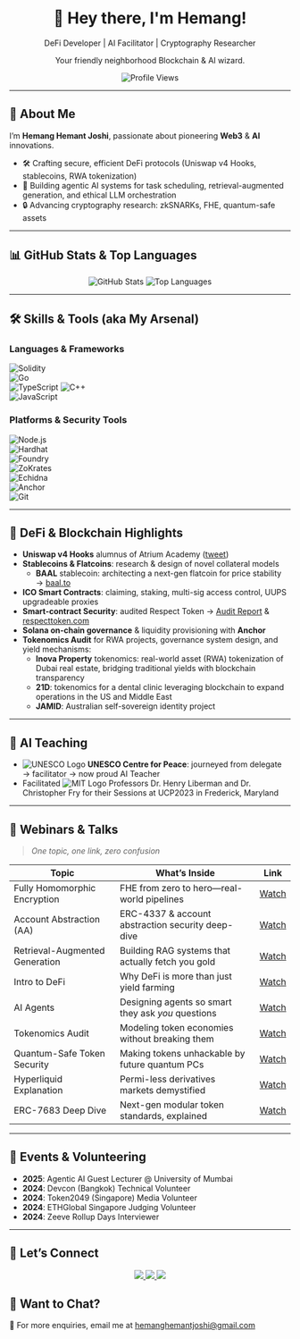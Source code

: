 <!-- ============================
     👋 Welcome Banner
============================ -->
<div align="center">
  <h1>👋 Hey there, I'm Hemang!</h1>
   <p>DeFi Developer | AI Facilitator | Cryptography Researcher</p>
  <p>Your friendly neighborhood Blockchain & AI wizard.</p>  
  <img src="https://komarev.com/ghpvc/?username=hemang-h&color=blue&style=flat-square" alt="Profile Views"/>
</div>

---

## 🔭 About Me
I’m **Hemang Hemant Joshi**, passionate about pioneering **Web3** & **AI** innovations.  
- 🛠️ Crafting secure, efficient DeFi protocols (Uniswap v4 Hooks, stablecoins, RWA tokenization)  
- 🤖 Building agentic AI systems for task scheduling, retrieval-augmented generation, and ethical LLM orchestration  
- 🔒 Advancing cryptography research: zkSNARKs, FHE, quantum-safe assets

---

## 📊 GitHub Stats & Top Languages  
<div align="center">
  <!-- Overall activity chart -->
  <img src="https://github-readme-stats.vercel.app/api?username=hemang-h&show_icons=true&theme=radical" alt="GitHub Stats"/>

  <!-- Top languages used -->
  <img src="https://github-readme-stats.vercel.app/api/top-langs/?username=hemang-h&layout=compact&theme=radical" alt="Top Languages"/>
</div>

---

## 🛠️ Skills & Tools (aka My Arsenal)  

### Languages & Frameworks  
![Solidity](https://img.shields.io/badge/Solidity-363636?style=for-the-badge&logo=solidity&logoColor=white)  
![Go](https://img.shields.io/badge/Go-00ADD8?style=for-the-badge&logo=go&logoColor=white)  
![TypeScript](https://img.shields.io/badge/TypeScript-007ACC?style=for-the-badge&logo=typescript&logoColor=white)
![C++](https://img.shields.io/badge/C++-00599C?style=for-the-badge&logo=cplusplus&logoColor=white)  
![JavaScript](https://img.shields.io/badge/JavaScript-F7DF1E?style=for-the-badge&logo=javascript&logoColor=black)  


### Platforms & Security Tools  
![Node.js](https://img.shields.io/badge/Node.js-339933?style=for-the-badge&logo=nodedotjs&logoColor=white)  
![Hardhat](https://img.shields.io/badge/Hardhat-000000?style=for-the-badge&logo=ethereum&logoColor=white)  
![Foundry](https://img.shields.io/badge/Foundry-3B3B3B?style=for-the-badge&logo=ethereum&logoColor=white)  
![ZoKrates](https://img.shields.io/badge/ZoKrates-3C3C3D?style=for-the-badge&logo=zkproof&logoColor=white)  
![Echidna](https://img.shields.io/badge/Echidna-F05032?style=for-the-badge&logo=echidna&logoColor=white)  
![Anchor](https://img.shields.io/badge/Anchor-2081e2?style=for-the-badge&logo=solana&logoColor=white)  
![Git](https://img.shields.io/badge/Git-F05032?style=for-the-badge&logo=git&logoColor=white)

---

## 🚀 DeFi & Blockchain Highlights  
- **Uniswap v4 Hooks** alumnus of Atrium Academy ([tweet](https://x.com/0xHemang/status/1846255090060914790))   
- **Stablecoins & Flatcoins**: research & design of novel collateral models
  - **BAAL** stablecoin: architecting a next-gen flatcoin for price stability → [baal.to](https://baal.to/)   
- **ICO Smart Contracts**: claiming, staking, multi-sig access control, UUPS upgradeable proxies  
- **Smart-contract Security**: audited Respect Token → [Audit Report](https://github.com/TokenMinds-co/Respect_Token_Audit_Report/blob/main/Respect%20Token%20Audit%20Report%20V1.1.pdf) & [respecttoken.com](https://respecttoken.com/)  
- **Solana on-chain governance** & liquidity provisioning with **Anchor**  
- **Tokenomics Audit** for RWA projects, governance system design, and yield mechanisms:  
  - **Inova Property** tokenomics: real-world asset (RWA) tokenization of Dubai real estate, bridging traditional yields with blockchain transparency  
  - **21D**: tokenomics for a dental clinic leveraging blockchain to expand operations in the US and Middle East  
  - **JAMID**: Australian self-sovereign identity project

---

## 🤖 AI Teaching  
- <img src="https://img.shields.io/badge/UNESCO-Centre_for_Peace-blue?style=for-the-badge&logo=unesco&logoColor=white" alt="UNESCO Logo"/> **UNESCO Centre for Peace**: journeyed from delegate → facilitator → now proud AI Teacher  
- Facilitated <img src="https://img.shields.io/badge/MIT-Research-red?style=for-the-badge&logo=mit&logoColor=white" alt="MIT Logo"/> Professors Dr. Henry Liberman and Dr. Christopher Fry for their Sessions at UCP2023 in Frederick, Maryland

---

## 🎥 Webinars & Talks  
> _One topic, one link, zero confusion_

| Topic                            | What’s Inside                                   | Link                                                                    |
|----------------------------------|-------------------------------------------------|-------------------------------------------------------------------------|
| Fully Homomorphic Encryption     | FHE from zero to hero—real-world pipelines       | [Watch](https://youtu.be/CzzOFKIgWz8?si=NAMTqzR2cCjEAVwG)               |
| Account Abstraction (AA)         | ERC-4337 & account abstraction security deep-dive | [Watch](https://youtu.be/fYgN8kKWqpg?si=ekrX63BUuSYh86sH)               |
| Retrieval-Augmented Generation   | Building RAG systems that actually fetch you gold | [Watch](https://youtu.be/nUGXpMOjMDg?si=VMDQUhim6Im9SkB2)               |
| Intro to DeFi                     | Why DeFi is more than just yield farming         | [Watch](https://youtu.be/l1cFMTIoQZc?si=Z_IfZK4M47tsV1at)               |
| AI Agents                        | Designing agents so smart they ask _you_ questions | [Watch](https://youtu.be/0U2Bmm-Sv0g?si=hbqtxuBxq87XQhkB)               |
| Tokenomics Audit                 | Modeling token economies without breaking them    | [Watch](https://youtu.be/4jc6exEx8uc?si=2LFXzmOO6IqP6dSk)              |
| Quantum-Safe Token Security      | Making tokens unhackable by future quantum PCs    | [Watch](https://youtu.be/2suvU2yXmeg?si=sqxQYj2Lkhh2wlta)              |
| Hyperliquid Explanation          | Permi-less derivatives markets demystified        | [Watch](https://youtu.be/Zo5_ZjIGELc?si=3UCXTVHxxp2rP-5J)              |
| ERC-7683 Deep Dive               | Next-gen modular token standards, explained       | [Watch](https://youtu.be/lj9O3EIs5p0?si=aJTl20vkql7bIm3N)              |

---

## 📅 Events & Volunteering  
- **2025**: Agentic AI Guest Lecturer @ University of Mumbai  
- **2024**: Devcon (Bangkok) Technical Volunteer  
- **2024**: Token2049 (Singapore) Media Volunteer  
- **2024**: ETHGlobal Singapore Judging Volunteer  
- **2024**: Zeeve Rollup Days Interviewer  

---

## 🔗 Let’s Connect

<div align="center">
  <a href="https://www.linkedin.com/in/hemang-joshi/">
    <img src="https://img.shields.io/badge/LinkedIn-Hemang%20Joshi-blue?style=for-the-badge&logo=linkedin"/>
  </a>
  <a href="https://x.com/0xHemang">
    <img src="https://img.shields.io/badge/X-%400xHemang-blue?style=for-the-badge&logo=twitter"/>
  </a>
  <a href="https://github.com/hemang-h">
    <img src="https://img.shields.io/badge/GitHub-hemang--h-lightgrey?style=for-the-badge&logo=github"/>
  </a>
</div>

## 📧 Want to Chat?  

📧 For more enquiries, email me at [hemanghemantjoshi@gmail.com](mailto:hemanghemantjoshi@gmail.com?subject=GitHub%20Enquiry)
